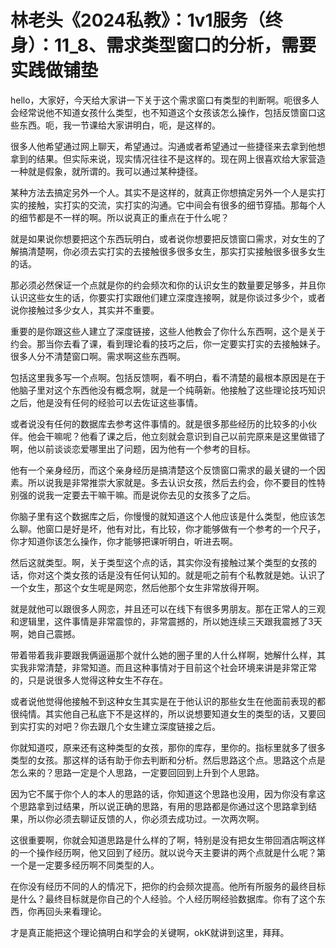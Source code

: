# 林老头《2024私教》：1v1服务（终身）：11_8、需求类型窗口的分析，需要实践做铺垫

hello，大家好，今天给大家讲一下关于这个需求窗口有类型的判断啊。呃很多人会经常说他不知道女孩什么类型，也不知道这个女孩该怎么操作，包括反馈窗口这些东西。呃，我一节课给大家讲明白，呃，是这样的。

很多人他希望通过网上聊天，希望通过。沟通或者希望通过一些捷径来去拿到他想拿到的结果。但实际来说，现实情况往往不是这样的。现在网上很喜欢给大家营造一种就是假象，就所谓的。我可以通过某种捷径。

某种方法去搞定另外一个人。其实不是这样的，就真正你想搞定另外一个人是实打实的接触，实打实的交流，实打实的沟通。它中间会有很多的细节穿插。那每个人的细节都是不一样的啊。所以说真正的重点在于什么呢？

就是如果说你想要把这个东西玩明白，或者说你想要把反馈窗口需求，对女生的了解搞清楚啊，你必须去实打实的去接触很多很多女生，那实打实接触很多很多女生的话。

那必须必然保证一个点就是你的约会频次和你的认识女生的数量要足够多，并且你认识这些女生的话，你要实打实跟他们建立深度连接啊，就是你谈过多少个，或者说你接触过多少女人，其实并不重要。

重要的是你跟这些人建立了深度链接，这些人他教会了你什么东西啊，这个是关于约会。那当你去看了课，看到理论看的技巧之后，你一定要实打实的去接触妹子。很多人分不清楚窗口啊。需求啊这些东西啊。

包括这里我多写一个点啊。包括反馈啊，看不明白，看不清楚的最根本原因是在于他脑子里对这个东西他没有概念啊，就是一个纯萌新。他接触了这些理论技巧知识之后，他是没有任何的经验可以去佐证这些事情。

或者说没有任何的数据库去参考这件事情的。就是很多那些经历的比较多的小伙伴。他会干嘛呢？他看了课之后，他立刻就会意识到自己以前完原来是这里做错了啊，他以前谈谈恋爱哪里出了问题，因为他有一个参考的目标。

他有一个亲身经历，而这个亲身经历是搞清楚这个反馈窗口需求的最关键的一个因素。所以说我是非常推崇大家就是。多去认识女孩，然后去约会，你不要目的性特别强的说我一定要去干嘛干嘛。而是说你去见的女孩多了之后。

你脑子里有这个数据库之后，你慢慢的就知道这个人他应该是什么类型，他应该怎么聊。他窗口是好是坏，他有对比，有比较，你才能够做有一个参考的一个尺子，你才知道你该怎么操作，你才能够把课听明白，听进去啊。

然后这就类型。啊，关于类型这个点的话，其实你没有接触过某个类型的女孩的话，你对这个类女孩的话是没有任何认知的。就是呃之前有个私教就是她。认识了一个女生，那这个女生呢是网恋，然后他那个女生非常放得开啊。

就是就他可以跟很多人网恋，并且还可以在线下有很多男朋友。那在正常人的三观和逻辑里，这件事情是非常震惊的，非常震撼的，所以她连续三天跟我震撼了3天啊，她自己震撼。

带着带着我非要跟我俩逼逼那个就什么她的圈子里的人什么样啊，她解什么样，其实我非常清楚，非常知道。而且这种事情对于目前这个社会环境来讲是非常正常的，只是说很多人觉得这种女生不存在。

或者说他觉得他接触不到这种女生其实是在于他认识的那些女生在他面前表现的都很纯情。其实他自己私底下不是这样的，所以说想要知道女生的类型的话，又要回到实打实的对吧？你去跟几个女生建立深度链接之后。

你就知道哎，原来还有这种类型的女孩，那你的库存，里你的。指标里就多了很多类型的女孩。那这样的话有助于你去判断和分析。然后思路这个点。思路这个点是怎么来的？思路一定是个人思路，一定要回回到上升到个人思路。

因为它不属于你个人的本人的思路的话，你知道这个思路也没用，因为你没有拿这个思路拿到过结果，所以说正确的思路，有用的思路都是你通过这个思路拿到结果，所以你必须去聊证反馈的人，你必须去成功过。一次两次啊。

这很重要啊，你就会知道思路是什么样的了啊，特别是没有把女生带回酒店啊这样的一个操作经历啊，他又回到了经历。就以说今天主要讲的两个点就是什么呢？第一个是一定要多经历啊不同类型的人。

在你没有经历不同的人的情况下，把你的约会频次提高。他所有所服务的最终目标是什么？最终目标就是你自己的个人经验。个人经历啊经验数据库。你有了这个东西，你再回头来看理论。

才是真正能把这个理论搞明白和学会的关键啊，okK就讲到这里，拜拜。